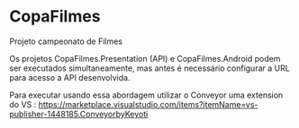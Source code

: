 # CopaFilmes
Projeto campeonato de Filmes

Os projetos CopaFilmes.Presentation (API) e CopaFilmes.Android podem ser executados simultaneamente, mas antes é necessário 
configurar a URL para acesso a API desenvolvida.

Para executar usando essa abordagem utilizar o Conveyor uma extension do VS : https://marketplace.visualstudio.com/items?itemName=vs-publisher-1448185.ConveyorbyKeyoti






